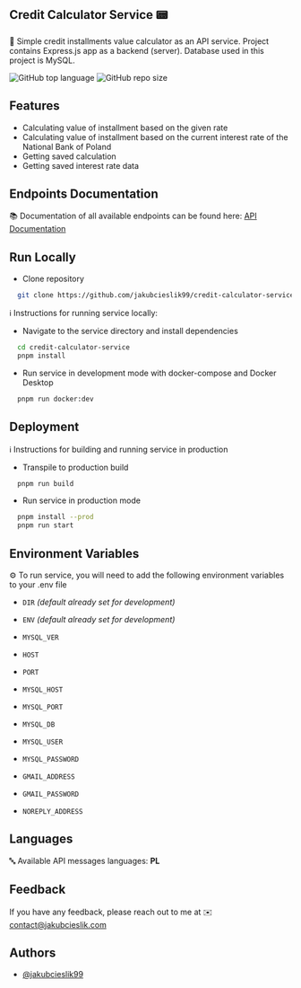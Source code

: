 ## Credit Calculator Service 📟

📌 Simple credit installments value calculator as an API service. Project contains Express.js app as a backend (server).
Database used in this project is MySQL.

![GitHub top language](https://img.shields.io/github/languages/top/jakubcieslik99/credit-calculator-service)
![GitHub repo size](https://img.shields.io/github/repo-size/jakubcieslik99/credit-calculator-service)

## Features

- Calculating value of installment based on the given rate
- Calculating value of installment based on the current interest rate of the National Bank of Poland
- Getting saved calculation
- Getting saved interest rate data

## Endpoints Documentation

📚 Documentation of all available endpoints can be found here:
[API Documentation](https://documenter.getpostman.com/view/20607862/2s9YRB1X86)

## Run Locally

- Clone repository

```bash
  git clone https://github.com/jakubcieslik99/credit-calculator-service.git
```

ℹ️ Instructions for running service locally:

- Navigate to the service directory and install dependencies

```bash
  cd credit-calculator-service
  pnpm install
```

- Run service in development mode with docker-compose and Docker Desktop

```bash
  pnpm run docker:dev
```

## Deployment

ℹ️ Instructions for building and running service in production

- Transpile to production build

```bash
  pnpm run build
```

- Run service in production mode

```bash
  pnpm install --prod
  pnpm run start
```

## Environment Variables

⚙️ To run service, you will need to add the following environment variables to your .env file

- `DIR` _(default already set for development)_
- `ENV` _(default already set for development)_

- `MYSQL_VER`

- `HOST`
- `PORT`

- `MYSQL_HOST`
- `MYSQL_PORT`
- `MYSQL_DB`
- `MYSQL_USER`
- `MYSQL_PASSWORD`

- `GMAIL_ADDRESS`
- `GMAIL_PASSWORD`
- `NOREPLY_ADDRESS`

## Languages

🔤 Available API messages languages: **PL**

## Feedback

If you have any feedback, please reach out to me at ✉️ contact@jakubcieslik.com

## Authors

- [@jakubcieslik99](https://www.github.com/jakubcieslik99)
